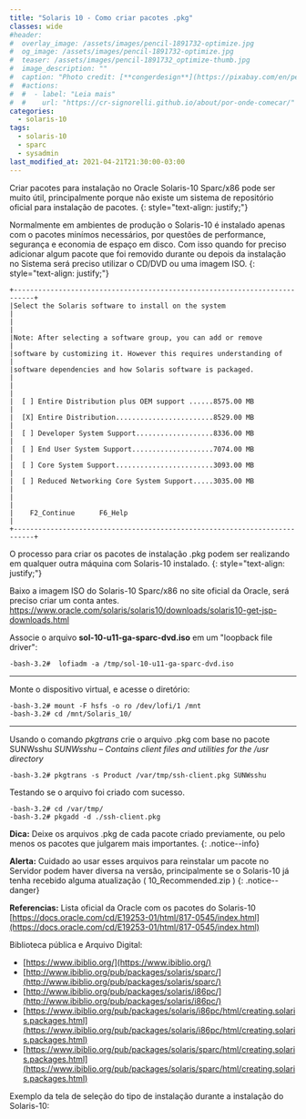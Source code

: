 ```yaml
---
title: "Solaris 10 - Como criar pacotes .pkg"
classes: wide
#header:
#  overlay_image: /assets/images/pencil-1891732-optimize.jpg
#  og_image: /assets/images/pencil-1891732-optimize.jpg
#  teaser: /assets/images/pencil-1891732_optimize-thumb.jpg
#  image_description: ""
#  caption: "Photo credit: [**congerdesign**](https://pixabay.com/en/pencil-notes-chewed-paper-ball-1891732/)"
#  #actions:
#  #  - label: "Leia mais"
#  #    url: "https://cr-signorelli.github.io/about/por-onde-comecar/"
categories:
  - solaris-10
tags:
  - solaris-10
  - sparc
  - sysadmin
last_modified_at: 2021-04-21T21:30:00-03:00
---
```


Criar pacotes para instalação no Oracle Solaris-10 Sparc/x86 pode ser muito útil, principalmente porque não existe um sistema de repositório oficial para instalação de pacotes.
{: style="text-align: justify;"}

Normalmente em ambientes de produção o Solaris-10 é instalado apenas com o pacotes minímos necessários, por questões de performance, segurança e economia de espaço em disco. Com isso quando for preciso adicionar algum pacote que foi removido durante ou depois da instalação no Sistema será preciso utilizar o CD/DVD ou uma imagem ISO.
{: style="text-align: justify;"}

```console
+---------------------------------------------------------------------------+
|Select the Solaris software to install on the system                       |
|                                                                           |
|Note: After selecting a software group, you can add or remove              |
|software by customizing it. However this requires understanding of         |
|software dependencies and how Solaris software is packaged.                |
|                                                                           |
|  [ ] Entire Distribution plus OEM support ......8575.00 MB                |
|  [X] Entire Distribution........................8529.00 MB                |
|  [ ] Developer System Support...................8336.00 MB                |
|  [ ] End User System Support....................7074.00 MB                |
|  [ ] Core System Support........................3093.00 MB                |
|  [ ] Reduced Networking Core System Support.....3035.00 MB                |
|                                                                           |
|    F2_Continue      F6_Help                                               |
+---------------------------------------------------------------------------+
```

O processo para criar os pacotes de instalação .pkg podem ser realizando em qualquer outra máquina com Solaris-10 instalado.
{: style="text-align: justify;"}

Baixo a imagem ISO do Solaris-10 Sparc/x86 no site oficial da Oracle, será preciso criar um conta antes.  
<https://www.oracle.com/solaris/solaris10/downloads/solaris10-get-jsp-downloads.html>

Associe o arquivo **sol-10-u11-ga-sparc-dvd.iso** em um "loopback file driver":  

```console
-bash-3.2#  lofiadm -a /tmp/sol-10-u11-ga-sparc-dvd.iso 
```

---

Monte o dispositivo virtual, e acesse o diretório:

```console
-bash-3.2# mount -F hsfs -o ro /dev/lofi/1 /mnt
-bash-3.2# cd /mnt/Solaris_10/
```

---

Usando o comando _pkgtrans_ crie o arquivo .pkg com base no pacote SUNWsshu
_SUNWsshu – Contains client files and utilities for the /usr directory_

```console
-bash-3.2# pkgtrans -s Product /var/tmp/ssh-client.pkg SUNWsshu
```

Testando se o arquivo foi criado com sucesso.

```console
-bash-3.2# cd /var/tmp/
-bash-3.2# pkgadd -d ./ssh-client.pkg
```

**Dica:** Deixe os arquivos .pkg de cada pacote criado previamente, ou pelo menos os pacotes que julgarem mais importantes.
{: .notice--info}

**Alerta:** Cuidado ao usar esses arquivos para reinstalar um pacote no Servidor podem haver diversa na versão, principalmente se o Solaris-10 já tenha recebido alguma atualização ( 10_Recommended.zip )
{: .notice--danger}

**Referencias:**
Lista oficial da Oracle com os pacotes do Solaris-10 [https://docs.oracle.com/cd/E19253-01/html/817-0545/index.html](https://docs.oracle.com/cd/E19253-01/html/817-0545/index.html)

Biblioteca pública e Arquivo Digital:
* [https://www.ibiblio.org/](https://www.ibiblio.org/)
* [http://www.ibiblio.org/pub/packages/solaris/sparc/](http://www.ibiblio.org/pub/packages/solaris/sparc/)
* [http://www.ibiblio.org/pub/packages/solaris/i86pc/](http://www.ibiblio.org/pub/packages/solaris/i86pc/)
* [https://www.ibiblio.org/pub/packages/solaris/i86pc/html/creating.solaris.packages.html](https://www.ibiblio.org/pub/packages/solaris/i86pc/html/creating.solaris.packages.html)
* [https://www.ibiblio.org/pub/packages/solaris/sparc/html/creating.solaris.packages.html](https://www.ibiblio.org/pub/packages/solaris/sparc/html/creating.solaris.packages.html)


Exemplo da tela de seleção do tipo de instalação durante a instalação do Solaris-10: